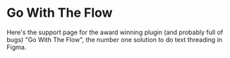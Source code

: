 # Go With The Flow

Here's the support page for the award winning plugin (and probably full of bugs) "Go With The Flow", the number one solution to do text threading in Figma.
